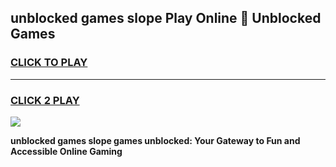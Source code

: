 
## unblocked games slope Play Online 👋 Unblocked Games
<h3>
<a href="https://premium.freeplayer.one?title=unblocked_games_slope&ref=19F">CLICK TO PLAY</a></h3>
<hr>

<h3>
<a href="https://premium.freeplayer.one?title=unblocked_games_slope&ref=19F">CLICK 2 PLAY</a>
  
</h3>

<a href="https://premium.freeplayer.one?title=unblocked_games_slope&ref=19F"><img src="https://clearcache.store/games.png"></a>


**unblocked games slope games unblocked: Your Gateway to Fun and Accessible Online Gaming**
